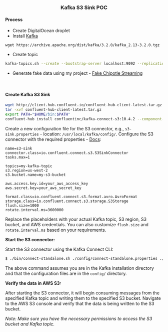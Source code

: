 <h3 align="center">Kafka S3 Sink POC</h3>

#### Process

* Create DigitalOcean droplet
* Install [Kafka](https://tecadmin.net/how-to-install-apache-kafka-on-ubuntu-22-04/)
```
wget https://archive.apache.org/dist/kafka/3.2.0/kafka_2.13-3.2.0.tgz
```
* Create topic

```bash
kafka-topics.sh --create --bootstrap-server localhost:9092 --replication-factor 1 --partition 1 --topic orders
```

* Generate fake data using my project - [Fake Chipotle Streaming](https://github.com/kadekillary/fake-chipotle-streaming)

<br> 

#### Create Kafka S3 Sink

```bash
wget http://client.hub.confluent.io/confluent-hub-client-latest.tar.gz
tar -xvf confluent-hub-client-latest.tar.gz
export PATH="$HOME/bin:$PATH"
confluent-hub install confluentinc/kafka-connect-s3:10.4.2 --component-dir /usr/local/kafka/libs --worker-configs /usr/local/kafka/config/connect-console-sink.properties
```

Create a new configuration file for the S3 connector, e.g., `s3-sink.properties` - location: `/usr/local/kafka/config/`. Configure the S3 connector with the required properties - [Docs](https://docs.confluent.io/kafka-connectors/s3-sink/current/overview.html#amazon-s3-sink-connector-for-cp):

```
name=s3-sink
connector.class=io.confluent.connect.s3.S3SinkConnector
tasks.max=1

topics=my-kafka-topic
s3.region=us-west-2
s3.bucket.name=my-s3-bucket

aws.access.key.id=your_aws_access_key
aws.secret.key=your_aws_secret_key

format.class=io.confluent.connect.s3.format.avro.AvroFormat
storage.class=io.confluent.connect.s3.storage.S3Storage
flush.size=1000
rotate.interval.ms=3600000
```

Replace the placeholders with your actual Kafka topic, S3 region, S3 bucket, and AWS credentials. You can also customize `flush.size` and `rotate.interval.ms` based on your requirements.

**Start the S3 connector:**

Start the S3 connector using the Kafka Connect CLI:

```bash
$ ./bin/connect-standalone.sh ./config/connect-standalone.properties ./config/s3-sink.properties
```

The above command assumes you are in the Kafka installation directory and that the configuration files are in the `config/` directory.

**Verify the data in AWS S3:**

After starting the S3 connector, it will begin consuming messages from the specified Kafka topic and writing them to the specified S3 bucket. Navigate to the AWS S3 console and verify that the data is being written to the S3 bucket.

*Note: Make sure you have the necessary permissions to access the S3 bucket and Kafka topic.*
